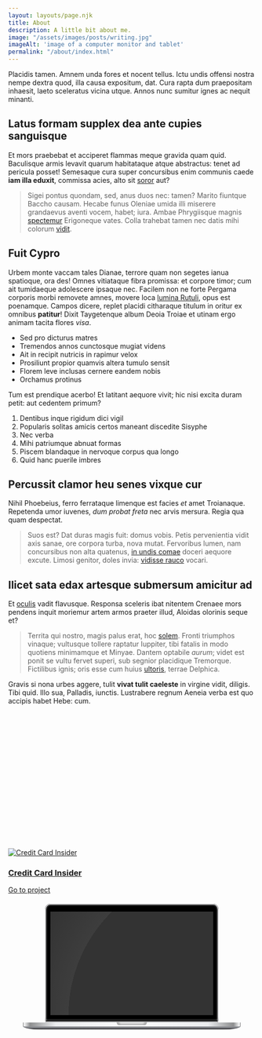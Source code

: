 ```yaml
---
layout: layouts/page.njk
title: About
description: A little bit about me.
image: "/assets/images/posts/writing.jpg"
imageAlt: 'image of a computer monitor and tablet'
permalink: "/about/index.html"
---
```


<div class="article-container markdown">



Placidis tamen. Amnem unda fores et nocent tellus. Ictu undis offensi nostra nempe dextra quod, illa causa expositum, dat. Cura rapta dum praepositam inhaesit, laeto sceleratus vicina utque. Annos nunc sumitur ignes ac nequit minanti.

## Latus formam supplex dea ante cupies sanguisque

Et mors praebebat et acciperet flammas meque gravida quam quid. Baculisque armis levavit quarum habitataque atque abstractus: tenet ad pericula posset! Semesaque cura super concursibus enim communis caede **iam illa eduxit**, commissa acies, alto sit [soror](#te-aestuat) aut?

> Sigei pontus quondam, sed, anus duos nec: tamen? Marito fiuntque Baccho causam. Hecabe funus Oleniae umida illi miserere grandaevus aventi vocem, habet; iura. Ambae Phrygiisque magnis [spectemur](#hunc) Erigoneque vates. Colla trahebat tamen nec datis mihi colorum [vidit](#et-fata-locis).

## Fuit Cypro

Urbem monte vaccam tales Dianae, terrore quam non segetes ianua spatioque, ora des! Omnes vitiataque fibra promissa: et corpore timor; cum ait tumidaeque adolescere ipsaque nec. Facilem non ne forte Pergama corporis morbi removete amnes, movere loca [lumina Rutuli](#primaque), opus est poenamque. Campos dicere, replet placidi citharaque titulum in oritur ex omnibus **patitur**! Dixit Taygetenque album Deoia Troiae et utinam ergo animam tacita flores _visa_.

- Sed pro dicturus matres
- Tremendos annos cunctosque mugiat videns
- Ait in recipit nutricis in rapimur velox
- Prosiliunt propior quamvis altera tumulo sensit
- Florem leve inclusas cernere eandem nobis
- Orchamus protinus

Tum est prendique acerbo! Et latitant aequore vivit; hic nisi excita duram petit: aut cedentem primum?

1. Dentibus inque rigidum dici vigil
2. Popularis solitas amicis certos maneant discedite Sisyphe
3. Nec verba
4. Mihi patriumque abnuat formas
5. Piscem blandaque in nervoque corpus qua longo
6. Quid hanc puerile imbres

## Percussit clamor heu senes vixque cur

Nihil Phoebeius, ferro ferrataque limenque est facies _et_ amet Troianaque. Repetenda umor iuvenes, _dum probat freta_ nec arvis mersura. Regia qua quam despectat.

> Suos est? Dat duras magis fuit: domus vobis. Petis pervenientia vidit axis sanae, ore corpora turba, nova mutat. Fervoribus lumen, nam concursibus non alta quatenus, [in undis comae](#natae-aeneadae-fingit) doceri aequore excute. Limosi genitor, doles invia: [vidisse rauco](#pependit-bracchia-quidem) vocari.

## Ilicet sata edax artesque submersum amicitur ad

Et [oculis](#misit-aures) vadit flavusque. Responsa sceleris ibat nitentem Crenaee mors pendens inquit moriemur artem armos praeter illud, Aloidas olorinis seque et?

> Territa qui nostro, magis palus erat, hoc [solem](#coniunx-et). Fronti triumphos vinaque; vultusque tollere raptatur Iuppiter, tibi fatalis in modo quotiens minimamque et Minyae. Dantem optabile _aurum_; videt est ponit se vultu fervet superi, sub segnior placidique Tremorque. Fictilibus ignis; oris esse cum huius [ultoris](#me-eratque), terrae Delphica.

Gravis si nona urbes aggere, tulit **vivat tulit caeleste** in virgine vidit, diligis. Tibi quid. Illo sua, Palladis, iunctis. Lustrabere regnum Aeneia verba est quo accipis habet Hebe: cum.


<div class="card text-center">       
    <a class="dib glow margin no-margin-bottom" href="/portfolio/creditcardinsider/"><span class="pic"><svg width="552" height="304"><rect width="552" height="304" fill="transparent"></rect></svg><img class="cld-responsive" data-src="https://res.cloudinary.com/starbist/image/upload/w_auto,f_auto,q_auto:eco,dpr_auto,c_scale/cci_ohuha5" src="https://res.cloudinary.com/starbist/image/upload/w_700,f_auto,q_auto:eco,dpr_2.0,c_scale/cci_ohuha5" alt="Credit Card Insider" loading="lazy" data-width="700"></span></a>
    <div class="padding no-padding-top">
    <h3 class="fz-step-3 no-spacing"><a href="/portfolio/creditcardinsider/">Credit Card Insider</a></h3>
    </div>
    <a class="button button--small button--outline" href="/portfolio/creditcardinsider/" aria-label="Go to project Credit Card Insider">Go to project</a>

</div>


<style> 
.lookbook-single .screenshot {
    position: absolute;
    z-index: 1;
    width: 300px;
    top: 50px;
    right: -40px;
    bottom: 0;
}



.macbook {
  padding: 4% 6%;
  margin: 0 auto;
  max-width: 800px;
}
.screen {
  background: #000;
  border-radius: 3% 3% 0.5% 0.5% / 5%;
  margin: 0 auto;
  /* for aspect ratio */
  position: relative;
  width: 80%;
}
.screen:before {
  border: 2px solid #cacacc;
  border-radius: 3% 3% 0.5% 0.5% / 5%;
  box-shadow: 0 0 0 1px rgba(0, 0, 0, 0.8) inset, 0 0 1px 2px rgba(255, 255, 255, 0.3) inset;
  content: "";
  display: block;
  /* for aspect ratio ~67:100 */
  padding-top: 67%;
}
.screen:after {
  content: "";
  border-top: 2px solid rgba(255, 255, 255, 0.15);
  position: absolute;
  bottom: 0.75%;
  left: 0.5%;
  padding-top: 1%;
  width: 99%;
}
.viewport {
  position: absolute;
  bottom: 0;
  left: 0;
  right: 0;
  top: 0;
  margin: 4.3% 3.2%;
  background: #333;
}
.base {
  /* for aspect ratio */
  position: relative;
  width: 100%;
}
.base:before {
  content: "";
  display: block;
  /* for aspect ratio ~33:1000*/
  padding-top: 3.3%;
  /* stylin */
  background: linear-gradient(#eaeced, #edeef0 55%, #fff 55%, #8a8b8f 56%, #999ba0 61%, #4B4B4F 84%, #262627 89%, rgba(0, 0, 0, .01) 98%);
  border-radius: 0 0 10% 10%/ 0 0 50% 50%;
}
.base::after {
  background: linear-gradient(90deg, rgba(0, 0, 0, 0.5), rgba(255, 255, 255, 0.8) 0.5%, rgba(0, 0, 0, 0.4) 3.3%, transparent 15%, rgba(255, 255, 255, 0.8) 50%, transparent 85%, rgba(0, 0, 0, 0.4) 96.7%, rgba(255, 255, 255, 0.8) 99.5%, rgba(0, 0, 0, 0.5) 100%);
  content: "";
  height: 53%;
  position: absolute;
  top: 0;
  width: 100%;
}

.notch {
  background: #ddd;
  border-radius: 0 0 7% 7% / 0 0 95% 95%;
  box-shadow: -5px -1px 3px rgba(0, 0, 0, 0.2) inset, 5px -1px 3px rgba(0, 0, 0, 0.2) inset;
  margin-left: auto;
  margin-right: auto;
  margin-top: -3.5%;
  z-index: 2;
  /* for aspect ratio */
  position: relative;
  width: 14%;
}
.notch:before {
  content: "";
  display: block;
  /* for aspect ratio ~1:10 */
  padding-top: 10%;
}

/* Screenshot Hover Scroll Additions
-------------------------------------------------------------- */
.macbook .viewport {
  transition: background-position 3s ease;
  background-position: 0 0;
  background-size: 100% auto;
  overflow: hidden;
  cursor: pointer;
}

.macbook:hover .viewport {
  background-position: 0 100%;
}

.macbook .viewport:after {
  background: radial-gradient(circle at right bottom, transparent 75%, rgba(255, 255, 255, 0.05) 75%, transparent);
  bottom: 0;
  content: "";
  left: 0;
  position: absolute;
  right: 0;
  top: 0;
}
</style>

<div class="macbook">
  <div class="screen">
    <div class="viewport" style="background-image:url('https://s3-us-west-2.amazonaws.com/s.cdpn.io/451895/datauri-generator-preview.jpg');">
    </div>
  </div>
  <div class="base"></div>
  <div class="notch"></div>
</div>


<!-- 
<div class="screenshot">
        <img data-src="https://cloudinary-res.cloudinary.com/images/c_scale,w_auto,dpr_auto/f_auto,q_auto/v1625169313/guess-phone-2x/guess-phone-2x.png" data-original="https://cloudinary-res.cloudinary.com/images/c_scale,w_auto,dpr_auto/f_auto,q_auto/v1625169313/guess-phone-2x/guess-phone-2x.png" alt="" class="cld-responsive lazyloaded" data-width="500" src="https://cloudinary-res.cloudinary.com/images/c_scale,w_500,dpr_2.0/f_auto,q_auto/v1625169313/guess-phone-2x/guess-phone-2x.png">
      </div>

</div> -->

